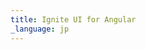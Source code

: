 ```yaml
---
title: Ignite UI for Angular
_language: jp
---
```


<script type="text/javascript">
(function() {
        let HOST = window.location.href;
        window.location.href = HOST.indexOf('index.html') !== -1 ? 
               HOST.replace('index.html', 'components/general/getting-started.html') : (HOST + 'components/general/getting-started.html');
})();
</script>
